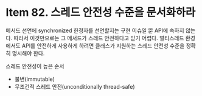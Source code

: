 # Item 82. 스레드 안전성 수준을 문서화하라
메서드 선언에 synchronized 한정자를 선언할지는 구현 이슈일 뿐 API에 속하지 않는다. 따라서 이것만으로는 그 메서드가 스레드 안전하다고 믿기 어렵다.
멀티스레드 환경에서도 API를 안전하게 사용하게 하려면 클래스가 지원하는 스레드 안전성 수준을 정확히 명시해야 한다. 

스레드 안전성이 높은 순서
- 불변(immutable)
- 무조건적 스레드 안전(unconditionally thread-safe)